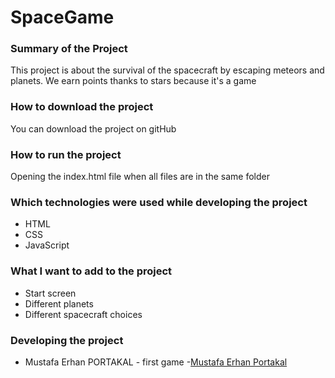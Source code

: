 # SpaceGame
### Summary of the Project
This project is about the survival of the spacecraft by escaping meteors and planets. We earn points thanks to stars because it's a game
### How to download the project
You can download the project on gitHub
### How to run the project
Opening the index.html file when all files are in the same folder
### Which technologies were used while developing the project
* HTML
* CSS
* JavaScript
### What I want to add to the project
* Start screen
* Different planets
* Different spacecraft choices
### Developing the project
* Mustafa Erhan PORTAKAL - first game -[Mustafa Erhan Portakal](https://github.com/MustafaEP)
